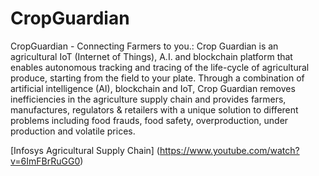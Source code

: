 # CropGuardian

CropGuardian - Connecting Farmers to you.: Crop Guardian is an agricultural IoT (Internet of Things), A.I. and blockchain platform that enables autonomous tracking and tracing of the life-cycle of agricultural produce, starting from the field to your plate. Through a combination of artificial intelligence (AI), blockchain and IoT, Crop Guardian removes inefficiencies in the agriculture supply chain and provides farmers, manufactures, regulators & retailers with a unique solution to different problems including food frauds, food safety, overproduction, under production and volatile prices.

[Infosys Agricultural Supply Chain] (https://www.youtube.com/watch?v=6ImFBrRuGG0)
